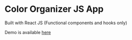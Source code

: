 # Color Organizer JS App

Built with React JS (Functional components and hooks only)

Demo is available [here](https://ykdev.site/colors/)